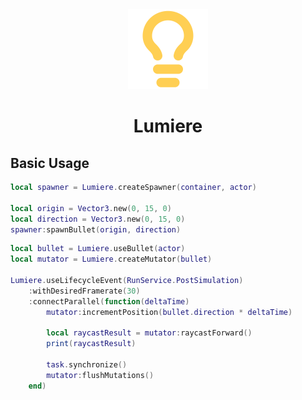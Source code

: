 <div align="center">
	<img src="assets/lumiere-icon.svg" width="128" alt="Logo"/>
	<h1>Lumiere</h1>
</div>

## Basic Usage

```lua
local spawner = Lumiere.createSpawner(container, actor)

local origin = Vector3.new(0, 15, 0)
local direction = Vector3.new(0, 15, 0)
spawner:spawnBullet(origin, direction)
```

```lua
local bullet = Lumiere.useBullet(actor)
local mutator = Lumiere.createMutator(bullet)

Lumiere.useLifecycleEvent(RunService.PostSimulation)
    :withDesiredFramerate(30)
    :connectParallel(function(deltaTime)
        mutator:incrementPosition(bullet.direction * deltaTime)

        local raycastResult = mutator:raycastForward()
        print(raycastResult)

        task.synchronize()
        mutator:flushMutations()
    end)
```
